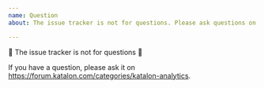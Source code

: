 ```yaml
---
name: Question
about: The issue tracker is not for questions. Please ask questions on https://forum.katalon.com/categories/katalon-analytics.

---
```


🚨 The issue tracker is not for questions 🚨

If you have a question, please ask it on https://forum.katalon.com/categories/katalon-analytics.
